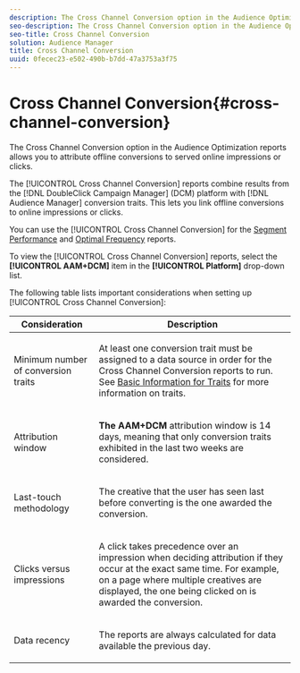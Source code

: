 ```yaml
---
description: The Cross Channel Conversion option in the Audience Optimization reports allows you to attribute offline conversions to served online impressions or clicks.
seo-description: The Cross Channel Conversion option in the Audience Optimization reports allows you to attribute offline conversions to served online impressions or clicks.
seo-title: Cross Channel Conversion
solution: Audience Manager
title: Cross Channel Conversion
uuid: 0fecec23-e502-490b-b7dd-47a3753a3f75
---
```


# Cross Channel Conversion{#cross-channel-conversion}

The Cross Channel Conversion option in the Audience Optimization reports allows you to attribute offline conversions to served online impressions or clicks.

The [!UICONTROL Cross Channel Conversion] reports combine results from the [!DNL DoubleClick Campaign Manager] (DCM) platform with [!DNL Audience Manager] conversion traits. This lets you link offline conversions to online impressions or clicks. 

You can use the [!UICONTROL Cross Channel Conversion] for the [Segment Performance](../../../reporting/audience-optimization-reports/aor-advertisers/segment-performance.md) and [Optimal Frequency](../../../reporting/audience-optimization-reports/aor-advertisers/optimal-frequency.md) reports.

To view the [!UICONTROL Cross Channel Conversion] reports, select the **[!UICONTROL AAM+DCM]** item in the **[!UICONTROL Platform]** drop-down list.

The following table lists important considerations when setting up [!UICONTROL Cross Channel Conversion]:

<table id="table_62590B4AB7624B619EC9AA8FF89722C9"> 
 <thead> 
  <tr> 
   <th class="entry"> Consideration </th> 
   <th class="entry"> Description </th> 
  </tr> 
 </thead>
 <tbody> 
  <tr> 
   <td colname="col01"> <p>Minimum number of conversion traits </p> </td> 
   <td colname="col1"> <p>At least one conversion trait must be assigned to a data source in order for the <span class="wintitle"> Cross Channel Conversion</span> reports to run. See <a href="../../../features/traits/create-onboarded-rule-based-traits.md"> Basic Information for Traits</a> for more information on traits. </p> </td> 
  </tr>
  <tr> 
   <td> <p>Attribution window </p> </td> 
   <td> <p> <b><span class="uicontrol"> The AAM+DCM</span></b> attribution window is 14 days, meaning that only conversion traits exhibited in the last two weeks are considered. </p> </td> 
  </tr> 
  <tr> 
   <td> <p>Last-touch methodology </p> </td> 
   <td> <p>The creative that the user has seen last before converting is the one awarded the conversion. </p> </td> 
  </tr> 
  <tr> 
   <td> <p>Clicks versus impressions </p> </td> 
   <td> <p>A click takes precedence over an impression when deciding attribution if they occur at the exact same time. For example, on a page where multiple creatives are displayed, the one being clicked on is awarded the conversion. </p> </td> 
  </tr> 
  <tr> 
   <td> <p>Data recency </p> </td> 
   <td> <p>The reports are always calculated for data available the previous day. </p> </td> 
  </tr> 
 </tbody> 
</table>
